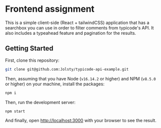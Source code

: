 # Frontend assignment

This is a simple client-side (React + tailwindCSS) application that has a searchbox you can use in order to filter comments from typicode's API. It also includes a typeahead feature and pagination for the results.

## Getting Started

First, clone this repository:

```bash
git clone git@github.com:Jolsty/typicode-api-example.git
```

Then, assuming that you have Node (`v16.14.2` or higher) and NPM (`v8.5.0` or higher) on your machine, install the packages:

```bash
npm i
```

Then, run the development server:

```bash
npm start
```

And finally, open [http://localhost:3000](http://localhost:3000) with your browser to see the result.
